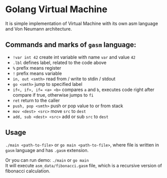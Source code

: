 # Golang Virtual Machine

It is simple implementation of Virtual Machine with its own asm language and Von Neumann architecture.


## Commands and marks of `gasm` language:
- `!var int 42` create int variable with name `var` and value `42`
- `.lbl` defines label, related to the code above
- `%` prefix means register
- `!` prefix means variable
- `in, out <smth>` read from / write to stdin / stdout
- `go <smth>` jump to specified label
- `if<, if>, if= <a> <b>` compares `a` and `b`, executes code right after compare if true, otherwise jumps to `fi`
- `ret` return to the caller
- `push, pop <smth>` push or pop value to or from stack
- `mov <dest> <src>` move `src` to `dest`
- `add, sub <dest> <src>` add or sub `src` to `dest`

## Usage

`./main <path-to-file>` or `go main <path-to-file>`, where file is written in `gasm` language and has `.gasm` extension.

Or you can run demo:
`./main` or `go main`  
It will execute `asm_data/fibonacci.gasm` file, which is a recursive version of fibonacci calculation.